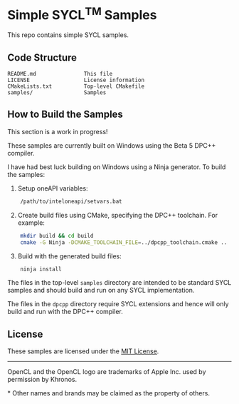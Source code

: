 # Simple SYCL<sup>TM</sup> Samples

This repo contains simple SYCL samples.

## Code Structure

```
README.md               This file
LICENSE                 License information
CMakeLists.txt          Top-level CMakefile
samples/                Samples
```

## How to Build the Samples

This section is a work in progress!

These samples are currently built on Windows using the Beta 5 DPC++ compiler.

I have had best luck building on Windows using a Ninja generator.
To build the samples:

1. Setup oneAPI variables:

```sh
    /path/to/inteloneapi/setvars.bat
```

2. Create build files using CMake, specifying the DPC++ toolchain.  For example:

```sh
    mkdir build && cd build
    cmake -G Ninja -DCMAKE_TOOLCHAIN_FILE=../dpcpp_toolchain.cmake ..
```

3. Build with the generated build files:

```sh
    ninja install
```

The files in the top-level `samples` directory are intended to be standard SYCL samples and should build and run on any SYCL implementation.

The files in the `dpcpp` directory require SYCL extensions and hence will only build and run with the DPC++ compiler.

## License

These samples are licensed under the [MIT License](LICENSE).

---
OpenCL and the OpenCL logo are trademarks of Apple Inc. used by permission by Khronos.

\* Other names and brands may be claimed as the property of others.